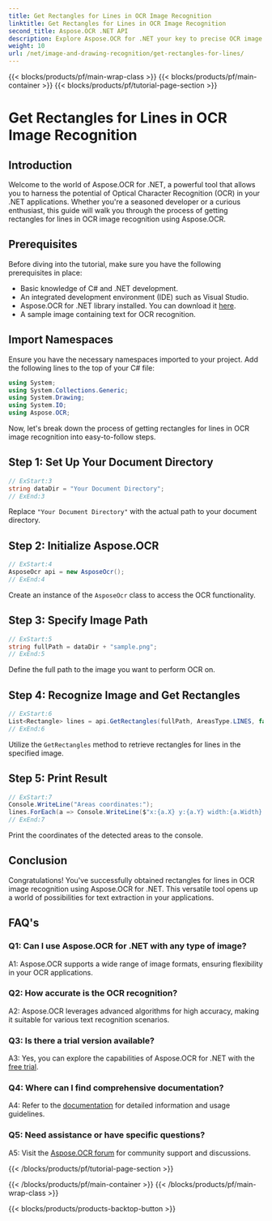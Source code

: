 ```yaml
---
title: Get Rectangles for Lines in OCR Image Recognition
linktitle: Get Rectangles for Lines in OCR Image Recognition
second_title: Aspose.OCR .NET API
description: Explore Aspose.OCR for .NET your key to precise OCR image recognition. Unleash the power of text extraction effortlessly.
weight: 10
url: /net/image-and-drawing-recognition/get-rectangles-for-lines/
---
```


{{< blocks/products/pf/main-wrap-class >}}
{{< blocks/products/pf/main-container >}}
{{< blocks/products/pf/tutorial-page-section >}}

# Get Rectangles for Lines in OCR Image Recognition

## Introduction

Welcome to the world of Aspose.OCR for .NET, a powerful tool that allows you to harness the potential of Optical Character Recognition (OCR) in your .NET applications. Whether you're a seasoned developer or a curious enthusiast, this guide will walk you through the process of getting rectangles for lines in OCR image recognition using Aspose.OCR.

## Prerequisites

Before diving into the tutorial, make sure you have the following prerequisites in place:

- Basic knowledge of C# and .NET development.
- An integrated development environment (IDE) such as Visual Studio.
- Aspose.OCR for .NET library installed. You can download it [here](https://releases.aspose.com/ocr/net/).
- A sample image containing text for OCR recognition.

## Import Namespaces

Ensure you have the necessary namespaces imported to your project. Add the following lines to the top of your C# file:

```csharp
using System;
using System.Collections.Generic;
using System.Drawing;
using System.IO;
using Aspose.OCR;
```

Now, let's break down the process of getting rectangles for lines in OCR image recognition into easy-to-follow steps.

## Step 1: Set Up Your Document Directory

```csharp
// ExStart:3
string dataDir = "Your Document Directory";
// ExEnd:3
```

Replace `"Your Document Directory"` with the actual path to your document directory.

## Step 2: Initialize Aspose.OCR

```csharp
// ExStart:4
AsposeOcr api = new AsposeOcr();
// ExEnd:4
```

Create an instance of the `AsposeOcr` class to access the OCR functionality.

## Step 3: Specify Image Path

```csharp
// ExStart:5
string fullPath = dataDir + "sample.png";
// ExEnd:5
```

Define the full path to the image you want to perform OCR on.

## Step 4: Recognize Image and Get Rectangles

```csharp
// ExStart:6
List<Rectangle> lines = api.GetRectangles(fullPath, AreasType.LINES, false);
// ExEnd:6
```

Utilize the `GetRectangles` method to retrieve rectangles for lines in the specified image.

## Step 5: Print Result

```csharp
// ExStart:7
Console.WriteLine("Areas coordinates:");
lines.ForEach(a => Console.WriteLine($"x:{a.X} y:{a.Y} width:{a.Width} height:{a.Height}"));
// ExEnd:7
```

Print the coordinates of the detected areas to the console.

## Conclusion

Congratulations! You've successfully obtained rectangles for lines in OCR image recognition using Aspose.OCR for .NET. This versatile tool opens up a world of possibilities for text extraction in your applications.

## FAQ's

### Q1: Can I use Aspose.OCR for .NET with any type of image?

A1: Aspose.OCR supports a wide range of image formats, ensuring flexibility in your OCR applications.

### Q2: How accurate is the OCR recognition?

A2: Aspose.OCR leverages advanced algorithms for high accuracy, making it suitable for various text recognition scenarios.

### Q3: Is there a trial version available?

A3: Yes, you can explore the capabilities of Aspose.OCR for .NET with the [free trial](https://releases.aspose.com/).

### Q4: Where can I find comprehensive documentation?

A4: Refer to the [documentation](https://reference.aspose.com/ocr/net/) for detailed information and usage guidelines.

### Q5: Need assistance or have specific questions?

A5: Visit the [Aspose.OCR forum](https://forum.aspose.com/c/ocr/16) for community support and discussions.

{{< /blocks/products/pf/tutorial-page-section >}}

{{< /blocks/products/pf/main-container >}}
{{< /blocks/products/pf/main-wrap-class >}}

{{< blocks/products/products-backtop-button >}}
